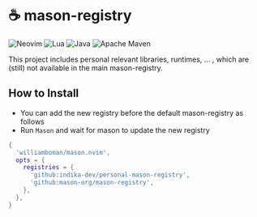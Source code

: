 # :coffee: mason-registry

![Neovim](https://img.shields.io/badge/NeoVim-%2357A143.svg?&style=for-the-badge&logo=neovim&logoColor=white)
![Lua](https://img.shields.io/badge/lua-%232C2D72.svg?style=for-the-badge&logo=lua&logoColor=white)
![Java](https://img.shields.io/badge/java-%23ED8B00.svg?style=for-the-badge&logo=openjdk&logoColor=white)
![Apache Maven](https://img.shields.io/badge/Apache%20Maven-C71A36?style=for-the-badge&logo=Apache%20Maven&logoColor=white)

This project includes personal relevant libraries, runtimes, ... , which are (still) not available in the main mason-registry.

## How to Install

- You can add the new registry before the default mason-registry as follows
- Run `Mason` and wait for mason to update the new registry

```lua
{
  'williamboman/mason.nvim',
  opts = {
    registries = {
      'github:indika-dev/personal-mason-registry',
      'github:mason-org/mason-registry',
    },
  },
}
```
